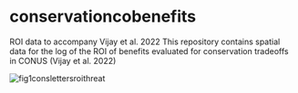 # conservationcobenefits
ROI data to accompany Vijay et al. 2022 
This repository contains spatial data for the log of the ROI of benefits evaluated for conservation tradeoffs in CONUS (Vijay et al. 2022)

![fig1conslettersroithreat](https://user-images.githubusercontent.com/44326489/172268704-28011ccb-6624-44fa-8f91-33478c842d39.png)
